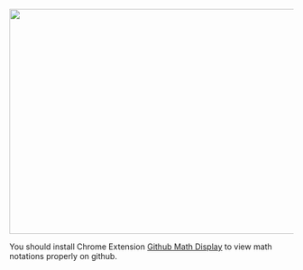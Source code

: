 <div align="center">
	<br>
		<img src="title.svg" width="800" height="400">
	<br>
</div>

You should install Chrome Extension [Github Math Display](https://github.com/AaronCQL/katex-github-chrome-extension) to view math notations properly on github.

